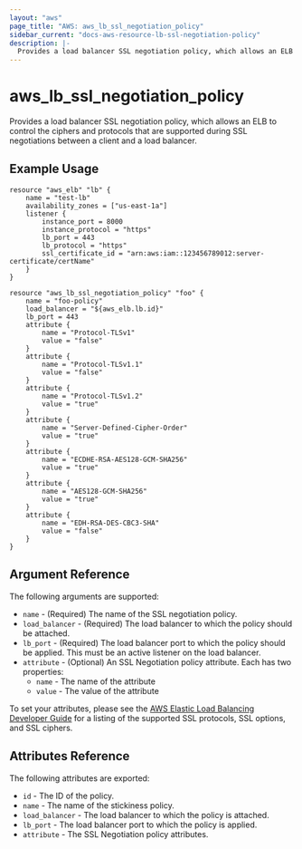 ```yaml
---
layout: "aws"
page_title: "AWS: aws_lb_ssl_negotiation_policy"
sidebar_current: "docs-aws-resource-lb-ssl-negotiation-policy"
description: |-
  Provides a load balancer SSL negotiation policy, which allows an ELB to control which ciphers and protocols are supported during SSL negotiations between a client and a load balancer.
---
```


# aws\_lb\_ssl\_negotiation\_policy

Provides a load balancer SSL negotiation policy, which allows an ELB to control the ciphers and protocols that are supported during SSL negotiations between a client and a load balancer.

## Example Usage

```
resource "aws_elb" "lb" {
	name = "test-lb"
    availability_zones = ["us-east-1a"]
    listener {
        instance_port = 8000
        instance_protocol = "https"
        lb_port = 443
        lb_protocol = "https"
        ssl_certificate_id = "arn:aws:iam::123456789012:server-certificate/certName"
    }
}

resource "aws_lb_ssl_negotiation_policy" "foo" {
	name = "foo-policy"
	load_balancer = "${aws_elb.lb.id}"
	lb_port = 443
	attribute {
    	name = "Protocol-TLSv1"
        value = "false"
    }
    attribute {
        name = "Protocol-TLSv1.1"
        value = "false" 
    }       
    attribute {
        name = "Protocol-TLSv1.2"
        value = "true"
    }
    attribute {
        name = "Server-Defined-Cipher-Order"
        value = "true"
    }       
    attribute {
        name = "ECDHE-RSA-AES128-GCM-SHA256"
        value = "true"
    }
    attribute {
        name = "AES128-GCM-SHA256"
        value = "true"
    }
    attribute {
        name = "EDH-RSA-DES-CBC3-SHA"
        value = "false"
    }
}
```

## Argument Reference

The following arguments are supported:

* `name` - (Required) The name of the SSL negotiation policy.
* `load_balancer` - (Required) The load balancer to which the policy
  should be attached.
* `lb_port` - (Required) The load balancer port to which the policy
  should be applied. This must be an active listener on the load
balancer.
* `attribute` - (Optional) An SSL Negotiation policy attribute. Each has two properties:
	* `name` - The name of the attribute
	* `value` - The value of the attribute

To set your attributes, please see the [AWS Elastic Load Balancing Developer Guide](http://docs.aws.amazon.com/ElasticLoadBalancing/latest/DeveloperGuide/elb-security-policy-table.html) for a listing of the supported SSL protocols, SSL options, and SSL ciphers.

## Attributes Reference

The following attributes are exported:

* `id` - The ID of the policy.
* `name` - The name of the stickiness policy.
* `load_balancer` - The load balancer to which the policy is attached.
* `lb_port` - The load balancer port to which the policy is applied.
* `attribute` - The SSL Negotiation policy attributes.
